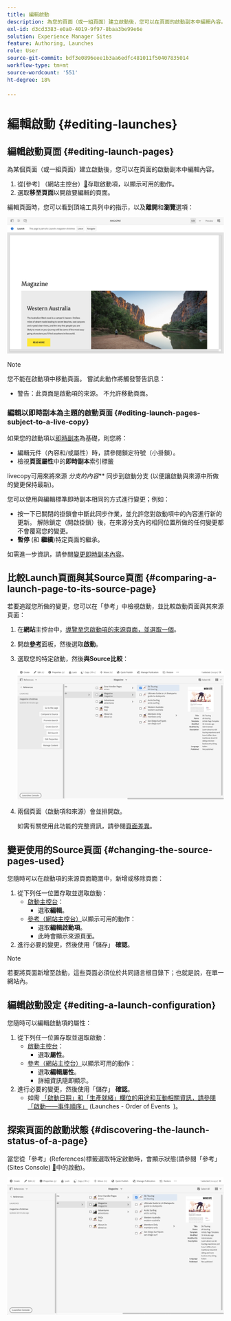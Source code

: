 ```yaml
---
title: 編輯啟動
description: 為您的頁面（或一組頁面）建立啟動後，您可以在頁面的啟動副本中編輯內容。
exl-id: d3cd3383-e0a0-4019-9f97-8baa3be99e6e
solution: Experience Manager Sites
feature: Authoring, Launches
role: User
source-git-commit: bdf3e0896eee1b3aa6edfc481011f50407835014
workflow-type: tm+mt
source-wordcount: '551'
ht-degree: 18%

---
```


# 編輯啟動 {#editing-launches}

## 編輯啟動頁面 {#editing-launch-pages}

為某個頁面（或一組頁面）建立啟動後，您可以在頁面的啟動副本中編輯內容。

1. 從[參考] （網站主控台）[&#128279;](/help/sites-cloud/authoring/launches/overview.md#launches-in-references-sites-console)存取啟動項，以顯示可用的動作。
1. 選取&#x200B;**移至頁面**&#x200B;以開啟要編輯的頁面。

編輯頁面時，您可以看到頂端工具列中的指示，以及&#x200B;**離開**&#x200B;和&#x200B;**瀏覽**&#x200B;選項：

![從頁面編輯器離開並導覽啟動項](/help/sites-cloud/authoring/assets/launches-edit-01.png)

>[!NOTE]
>
>您不能在啟動項中移動頁面。 嘗試此動作將觸發警告訊息：
>
>* 警告：此頁面是啟動項的來源。 不允許移動頁面。

### 編輯以即時副本為主題的啟動頁面 {#editing-launch-pages-subject-to-a-live-copy}

如果您的啟動項以[即時副本](/help/sites-cloud/administering/msm/overview.md)為基礎，則您將：

* 編輯元件（內容和/或屬性）時，請參閱鎖定符號（小掛鎖）。
* 檢視&#x200B;**頁面屬性**&#x200B;中的&#x200B;**即時副本**&#x200B;索引標籤

livecopy可用來將來源 *分支的內容*** 同步到啟動分支 (以便讓啟動與來源中所做的變更保持最新)。

您可以使用與編輯標準即時副本相同的方式進行變更；例如：

* 按一下已關閉的掛鎖會中斷此同步作業，並允許您對啟動項中的內容進行新的更新。 解除鎖定（開啟掛鎖）後，在來源分支內的相同位置所做的任何變更都不會覆寫您的變更。
* **暫停** (和 **繼續**)特定頁面的繼承。

如需進一步資訊，請參閱[變更即時副本內容](/help/sites-cloud/administering/msm/creating-live-copies.md)。

## 比較Launch頁面與其Source頁面 {#comparing-a-launch-page-to-its-source-page}

若要追蹤您所做的變更，您可以在「參考」中檢視啟動 **&#x200B;**&#x200B;，並比較啟動頁面與其來源頁面：

1. 在&#x200B;**網站**&#x200B;主控台中，[導覽至您啟動項的來源頁面，並選取一個](/help/sites-cloud/authoring/basic-handling.md#viewing-and-selecting-resources)。
1. 開啟&#x200B;**[參考](/help/sites-cloud/authoring/basic-handling.md#references)**&#x200B;面板，然後選取&#x200B;**啟動**。
1. 選取您的特定啟動，然後&#x200B;**與Source比較**：

   ![比較啟動項與來源](/help/sites-cloud/authoring/assets/launches-compare.png)

1. 兩個頁面（啟動項和來源）會並排開啟。

   如需有關使用此功能的完整資訊，請參閱[頁面差異](/help/sites-cloud/authoring/sites-console/page-diff.md)。

## 變更使用的Source頁面 {#changing-the-source-pages-used}

您隨時可以在啟動項的來源頁面範圍中，新增或移除頁面：

1. 從下列任一位置存取並選取啟動：
   * [啟動主控台](/help/sites-cloud/authoring/launches/overview.md#the-launches-console)：
      * 選取&#x200B;**編輯**。
   * [參考（網站主控台）](/help/sites-cloud/authoring/launches/overview.md#launches-in-references-sites-console)以顯示可用的動作：
      * 選取&#x200B;**編輯啟動項**。
      * 此時會顯示來源頁面。
1. 進行必要的變更，然後使用「儲存」 **確認**。

>[!NOTE]
>
>若要將頁面新增至啟動，這些頁面必須位於共同語言根目錄下；也就是說，在單一網站內。

## 編輯啟動設定 {#editing-a-launch-configuration}

您隨時可以編輯啟動項的屬性：

1. 從下列任一位置存取並選取啟動：
   * [啟動主控台](/help/sites-cloud/authoring/launches/overview.md#the-launches-console)：
      * 選取&#x200B;**屬性**。
   * [參考（網站主控台）](/help/sites-cloud/authoring/launches/overview.md#launches-in-references-sites-console)以顯示可用的動作：
      * 選取&#x200B;**編輯屬性**。
      * 詳細資訊隨即顯示。
1. 進行必要的變更，然後使用「儲存」 **確認**。
   * 如需 [「啟動日期」和「生產就緒」欄位的用途和互動相關資訊，請參閱「啟動——事件順序」](/help/sites-cloud/authoring/launches/overview.md#launches-the-order-of-events) (Launches - Order of Events **&#x200B;**&#x200B;**&#x200B;** )。

## 探索頁面的啟動狀態 {#discovering-the-launch-status-of-a-page}

當您從「參考」(References)標籤選取特定啟動時，會顯示狀態(請參閱「參考」(Sites Console) [&#128279;](/help/sites-cloud/authoring/launches/overview.md#launches-in-references-sites-console)中的啟動)。

![正在探索啟動項狀態](/help/sites-cloud/authoring/assets/launches-status.png)
